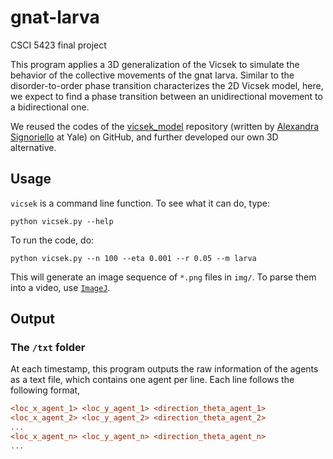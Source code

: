 # gnat-larva
CSCI 5423 final project

This program applies a 3D generalization of the Vicsek to simulate the behavior of the collective movements of the gnat larva. Similar to the disorder-to-order phase transition characterizes the 2D Vicsek model, here, we expect to find a phase transition between an unidirectional movement to a bidirectional one.

We reused the codes of the [vicsek_model](https://github.com/alsignoriello/vicsek_model) repository (written by [Alexandra Signoriello](https://cbb.yale.edu/people/alexandra-signoriello) at Yale) on GitHub, and further developed our own 3D alternative.


## Usage

`vicsek` is a command line function. To see what it can do, type:

```commandline
python vicsek.py --help
```

To run the code, do:
```commandline
python vicsek.py --n 100 --eta 0.001 --r 0.05 --m larva
```

This will generate an image sequence of `*.png` files in `img/`. To parse them into a video, use [`ImageJ`](https://imagej.nih.gov/ij/).

## Output
### The `/txt` folder
At each timestamp, this program outputs the raw information of the agents as a text file, which contains one agent per line.
Each line follows the following format,
```ini
<loc_x_agent_1> <loc_y_agent_1> <direction_theta_agent_1>
<loc_x_agent_2> <loc_y_agent_2> <direction_theta_agent_2>
...
<loc_x_agent_n> <loc_y_agent_n> <direction_theta_agent_n>
...
```

